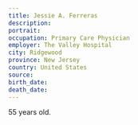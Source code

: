 ```yaml
---
title: Jessie A. Ferreras
description: 
portrait: 
occupation: Primary Care Physician
employer: The Valley Hospital
city: Ridgewood
province: New Jersey
country: United States
source: 
birth_date: 
death_date: 
---
```


55 years old.